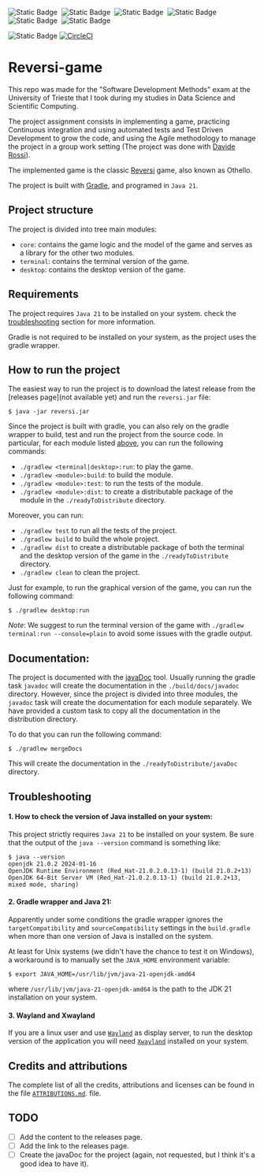 
![Static Badge](https://img.shields.io/badge/Java-r?logo=oracle&color=darkred)&nbsp;
![Static Badge](https://img.shields.io/badge/gradle-gradle?logo=gradle&color=%2302303A)&nbsp;
![Static Badge](https://img.shields.io/badge/Apache%20Groovy-groovy?logo=Apache%20Groovy&logoColor=white&color=%234298B8
)&nbsp;
![Static Badge](https://img.shields.io/badge/JUnit5-JUnit5?logo=JUnit5&logoColor=white&color=%2325A162)&nbsp;
![Static Badge](https://img.shields.io/badge/Mockito-Mockito?logo=Mockito&logoColor=white&color=%23FFC837)&nbsp;
![Static Badge](https://img.shields.io/badge/OpenJDK-OpenJDK?logo=OpenJDK&logoColor=white&color=%23437291)

[//]: # (![Static Badge]&#40;https://img.shields.io/badge/Swing-Swing?logo=Java&logoColor=white&color=%23E60012&#41;&nbsp;)

![Static Badge](https://img.shields.io/badge/CircleCI%20stautus:-circleci?logo=circleci&color=%23343434)
[![CircleCI](https://dl.circleci.com/status-badge/img/circleci/Nnx7eettKAjZjgLqohmuHD/82KDGxEoAw8hcLPNtEJmox/tree/main.svg?style=svg&circle-token=c19e80ed0f5747a0dd7dc3d7f326b2ff245cd5cf)](https://dl.circleci.com/status-badge/redirect/circleci/Nnx7eettKAjZjgLqohmuHD/82KDGxEoAw8hcLPNtEJmox/tree/main)&nbsp;


# Reversi-game

This repo was made for the "Software Development Methods" exam at the University of Trieste that I took during my
studies in Data Science and Scientific Computing.

The project assignment consists in implementing a game, practicing Continuous integration and using automated tests and Test Driven
Development to grow the code, and using the Agile methodology to manage the project in a group work setting (The project was done with [Davide Rossi](https://github.com/DavideRossi1)).

The implemented game is the classic [Reversi](https://en.wikipedia.org/wiki/Reversi) game, also known as Othello.


The project is built with [Gradle](https://gradle.org/), and programed in `Java 21`.

## Project structure

The project is divided into tree main modules:

- `core`: contains the game logic and the model of the game and serves as a library for the other two modules.
- `terminal`: contains the terminal version of the game.
- `desktop`: contains the desktop version of the game.

## Requirements

The project requires `Java 21` to be installed on your system. check the [troubleshooting](#troubleshooting) section for more information.

Gradle is not required to be installed on your system, as the project uses the gradle wrapper.


## How to run the project

The easiest way to run the project is to download the latest release from the [releases page](not available yet) and run the `reversi.jar` file:

```
$ java -jar reversi.jar
```

Since the project is built with gradle, you can also rely on the gradle wrapper to build, test and run the project from the source code.  In particular, for each module listed [above](#project-structure), you can run the following commands:

- `./gradlew <terminal|desktop>:run`: to play the game.
- `./gradlew <module>:build`: to build the module.
- `./gradlew <module>:test`: to run the tests of the module.
- `./gradlew <module>:dist`: to create a distributable package of the module in the `./readyToDistribute` directory.

Moreover, you can run: 
- `./gradlew test` to run all the tests of the project.
- `./gradlew build` to build the whole project.
- `./gradlew dist` to create a distributable package of both the terminal and the desktop version of the game in the `./readyToDistribute` directory.
- `./gradlew clean` to clean the project.

Just for example, to run the graphical version of the game, you can run the following command:

```
$ ./gradlew desktop:run
```

*Note*: We suggest to run the terminal version of the game with `./gradlew terminal:run --console=plain` to avoid some issues with the gradle output.

## Documentation: 

The project is documented with the [javaDoc](https://www.oracle.com/technical-resources/articles/java/javadoc-tool.html) tool. Usually running the gradle task `javadoc` will create the documentation in the `./build/docs/javadoc` directory.
However, since the project is divided into three modules, the `javadoc` task will create the documentation for each module separately. We have provided a custom task to copy all the documentation in the distribution directory.

To do that you can run the following command:

```
$ ./gradlew mergeDocs
```

This will create the documentation in the `./readyToDistribute/javaDoc` directory.

## Troubleshooting

#### 1. How to check the version of Java installed on your system:
    
This project strictly requires `Java 21` to be installed on your system. Be sure that the output of the `java --version` command is something like: 
```
$ java --version
openjdk 21.0.2 2024-01-16
OpenJDK Runtime Environment (Red_Hat-21.0.2.0.13-1) (build 21.0.2+13)
OpenJDK 64-Bit Server VM (Red_Hat-21.0.2.0.13-1) (build 21.0.2+13, mixed mode, sharing)
```
#### 2. Gradle wrapper and Java 21:

Apparently under some conditions the gradle wrapper ignores the `targetCompatibility` and `sourceCompatibility` settings in the `build.gradle` when more than one version of Java is installed on the system.

At least for Unix systems (we didn't have the chance to test it on Windows), a workaround is to manually set the `JAVA_HOME` environment variable: 
```
$ export JAVA_HOME=/usr/lib/jvm/java-21-openjdk-amd64
```
where `/usr/lib/jvm/java-21-openjdk-amd64` is the path to the JDK 21 installation on your system.

#### 3. Wayland and Xwayland

If you are a linux user and use [`Wayland`](https://wayland.freedesktop.org/) as display server, to run the desktop version of the application you will need [`Xwayland`](https://wayland.freedesktop.org/xserver.html) installed on your system.


## Credits and attributions

The complete list of all the credits, attributions and licenses can be found in the file [`ATTRIBUTIONS.md`](./ATTRIBUTIONS.md). file. 


## TODO 

- [ ] Add the content to the releases page.
- [ ] Add the link to the releases page.
- [ ] Create the javaDoc for the project (again, not requested, but I think it's a good idea to have it).